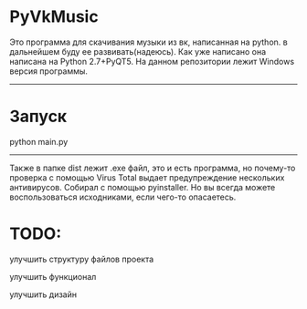 # PyVkMusic

Это программа для скачивания музыки из вк, написанная на python. в дальнейшем буду ее развивать(надеюсь). Как уже написано она написана на Python 2.7+PyQT5. На данном репозитории лежит Windows версия программы.
***
# Запуск

python main.py
***
Также в папке dist лежит .exe файл, это и есть программа, но почему-то проверка с помощью Virus Total выдает предупреждение нескольких антивирусов. Собирал с помощью pyinstaller. Но вы всегда можете воспользоваться исходниками, если чего-то опасаетесь.  

# TODO:

улучшить структуру файлов проекта

улучшить функционал

улучшить дизайн
